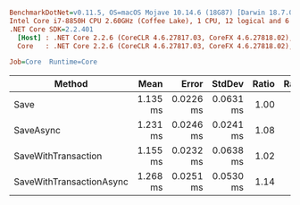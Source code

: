 ``` ini

BenchmarkDotNet=v0.11.5, OS=macOS Mojave 10.14.6 (18G87) [Darwin 18.7.0]
Intel Core i7-8850H CPU 2.60GHz (Coffee Lake), 1 CPU, 12 logical and 6 physical cores
.NET Core SDK=2.2.401
  [Host] : .NET Core 2.2.6 (CoreCLR 4.6.27817.03, CoreFX 4.6.27818.02), 64bit RyuJIT
  Core   : .NET Core 2.2.6 (CoreCLR 4.6.27817.03, CoreFX 4.6.27818.02), 64bit RyuJIT

Job=Core  Runtime=Core  

```
|                   Method |     Mean |     Error |    StdDev | Ratio | RatioSD |
|------------------------- |---------:|----------:|----------:|------:|--------:|
|                     Save | 1.135 ms | 0.0226 ms | 0.0631 ms |  1.00 |    0.00 |
|                SaveAsync | 1.231 ms | 0.0246 ms | 0.0241 ms |  1.08 |    0.04 |
|      SaveWithTransaction | 1.155 ms | 0.0232 ms | 0.0638 ms |  1.02 |    0.07 |
| SaveWithTransactionAsync | 1.268 ms | 0.0251 ms | 0.0530 ms |  1.14 |    0.07 |
